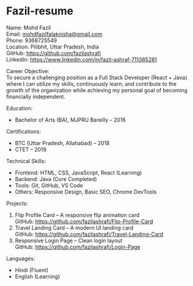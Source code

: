 # Fazil-resume
Name: Mohd Fazil  
Email: mohdfazilfalaknisha@gmail.com  
Phone: 9368725549  
Location: Pilibhit, Uttar Pradesh, India  
GitHub: https://github.com/fazilashrafi  
LinkedIn: https://www.linkedin.com/in/fazil-ashraf-711365281  

Career Objective:  
To secure a challenging position as a Full Stack Developer (React + Java) where I can utilize my skills, continuously learn, and contribute to the growth of the organization while achieving my personal goal of becoming financially independent.

Education:  
- Bachelor of Arts (BA), MJPRU Bareilly – 2016

Certifications:  
- BTC (Uttar Pradesh, Allahabad) – 2018  
- CTET – 2019

Technical Skills:  
- Frontend: HTML, CSS, JavaScript, React (Learning)  
- Backend: Java (Core Completed)  
- Tools: Git, GitHub, VS Code  
- Others: Responsive Design, Basic SEO, Chrome DevTools

Projects:  
1. Flip Profile Card – A responsive flip animation card  
   GitHub: https://github.com/fazilashrafi/Flip-Profile-Card  
2. Travel Landing Card – A modern UI landing card  
   GitHub: https://github.com/fazilashrafi/Travel-Landing-Card  
3. Responsive Login Page – Clean login layout  
   GitHub: https://github.com/fazilashrafi/Login-Page

Languages:  
- Hindi (Fluent)  
- English (Learning)

